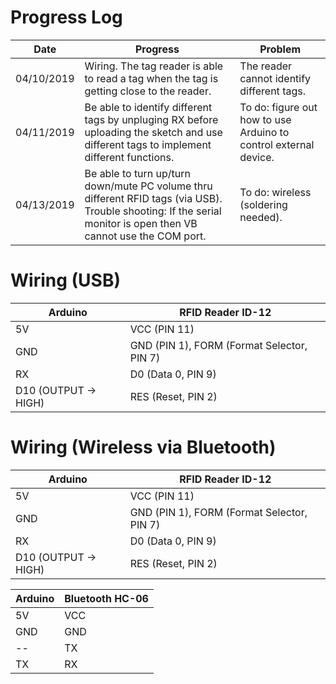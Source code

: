 # Progress Log
Date | Progress | Problem 
----------- | --------- | ---------
04/10/2019 | Wiring. The tag reader is able to read a tag when the tag is getting close to the reader. | The reader cannot identify different tags.
04/11/2019 | Be able to identify different tags by unpluging RX before uploading the sketch and use different tags to implement different functions. | To do: figure out how to use Arduino to control external device.
04/13/2019 | Be able to turn up/turn down/mute PC volume thru different RFID tags (via USB). Trouble shooting: If the serial monitor is open then VB cannot use the COM port. | To do: wireless (soldering needed).


# Wiring (USB)
Arduino | RFID Reader ID-12 
----------- | --------- 
5V | VCC (PIN 11)
GND |  GND (PIN 1), FORM (Format Selector, PIN 7) 
RX | D0 (Data 0, PIN 9)
D10 (OUTPUT -> HIGH) | RES (Reset, PIN 2)            


# Wiring (Wireless via Bluetooth)
Arduino | RFID Reader ID-12 
----------- | --------- 
5V | VCC (PIN 11)
GND |  GND (PIN 1), FORM (Format Selector, PIN 7) 
RX | D0 (Data 0, PIN 9)
D10 (OUTPUT -> HIGH) | RES (Reset, PIN 2)    

Arduino | Bluetooth HC-06
----------- | --------- 
5V | VCC 
GND |  GND
-- | TX
TX | RX
